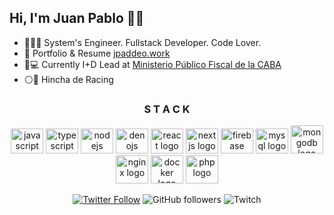 ## Hi, I'm Juan Pablo 👋🏽

- 👨🏻‍💻 System's Engineer. Fullstack Developer. Code Lover.
- 📕 Portfolio & Resume [jpaddeo.work](https://jpaddeo.work)
- 🏡💻 Currently I+D Lead at [Ministerio Público Fiscal de la CABA](https://mpfciudad.gob.ar)
- ⚪️🔘 Hincha de Racing
<!-- - 🟣 Trying to be _Livecoder Streamer_ on [Twitch](https://twitch.tv/jpaddeo) -->

###
<h3 align="center">S T A C K</h3>
<div align="center">
  <img src="https://cdn.jsdelivr.net/gh/devicons/devicon/icons/javascript/javascript-original.svg"   height="40"  width="52" alt="javascript logo"  />
  <img src="https://cdn.jsdelivr.net/gh/devicons/devicon/icons/typescript/typescript-original.svg"   height="40"  width="52" alt="typescript logo"  />
  <img src="https://cdn.jsdelivr.net/gh/devicons/devicon/icons/nodejs/nodejs-plain.svg"              height="40"  width="52" alt="nodejs logo"  />
  <img src="https://cdn.jsdelivr.net/gh/devicons/devicon/icons/denojs/denojs-original.svg"           height="40"  width="52" alt="denojs logo"  />
  <img src="https://cdn.jsdelivr.net/gh/devicons/devicon/icons/react/react-original.svg"             height="40"  width="52" alt="react logo"  />
  <img src="https://cdn.jsdelivr.net/gh/devicons/devicon/icons/nextjs/nextjs-original.svg"           height="40"  width="52" alt="nextjs logo"  />
  <img src="https://cdn.jsdelivr.net/gh/devicons/devicon/icons/firebase/firebase-plain.svg"          height="40"  width="52" alt="firebase logo"  />
  <img src="https://cdn.jsdelivr.net/gh/devicons/devicon/icons/mysql/mysql-plain.svg"                height="40"  width="52" alt="mysql logo"  />
  <img src="https://cdn.jsdelivr.net/gh/devicons/devicon/icons/mongodb/mongodb-original.svg"         height="45"  width="52" alt="mongodb logo"  />
  <img src="https://cdn.jsdelivr.net/gh/devicons/devicon/icons/nginx/nginx-original.svg"             height="45"  width="52" alt="nginx logo"  />
  <img src="https://cdn.jsdelivr.net/gh/devicons/devicon/icons/docker/docker-original.svg"           height="45"  width="52" alt="docker logo"  />
  <img src="https://cdn.jsdelivr.net/gh/devicons/devicon/icons/php/php-original.svg"                 height="45"  width="52" alt="php logo"  />

<br/>

[![Twitter Follow](https://img.shields.io/twitter/follow/jpaddeo?style=social)](https://twitter.com/jpaddeo)
![GitHub followers](https://img.shields.io/github/followers/jpaddeo?style=social)
![Twitch](https://img.shields.io/twitch/status/jpaddeo?style=social)  
</div>

###

